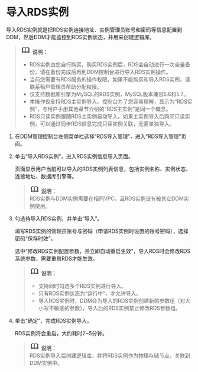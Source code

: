 # 导入RDS实例<a name="zh-cn_topic_0051814974"></a>

导入RDS实例就是把RDS实例连接地址、实例管理员账号和密码等信息配置到DDM，然后DDM才能监控到RDS实例状态，并用来创建逻辑库。

>![](public_sys-resources/icon-note.gif) **说明：**   
>-   RDS实例由您自行购买，购买RDS实例后，RDS会自动进行一次全量备份，请在备份完成后再到DDM控制台进行导入RDS实例操作。  
>-   当前您需要有RDS服务的操作权限，如果不能购买和导入RDS实例，请联系租户管理员帮助分配权限。  
>-   仅支持数据库引擎为MySQL的RDS实例，MySQL版本兼容5.6和5.7。  
>-   本操作仅支持RDS主实例导入。控制台为了您容易理解，显示为“RDS实例”，与用户手册其他章节介绍的“RDS主实例”是同一个概念。  
>-   RDS只读实例跟随RDS主实例自动导入。如果主实例导入后购买只读实例，可以通过同步RDS信息完成只读实例关联，无需单独导入。  

1.  在DDM管理控制台左侧菜单栏选择“RDS导入管理”，进入“RDS导入管理”页面。
2.  单击“导入RDS实例”，进入RDS实例信息导入页面。

    页面显示用户当前可以导入的RDS实例列表信息，包括实例名称、实例状态、连接地址、数据库引擎等。

    >![](public_sys-resources/icon-note.gif) **说明：**   
    >RDS实例与DDM实例需要在相同VPC，且RDS实例没有被其它DDM实例使用。  

3.  勾选待导入RDS实例，并单击“导入”。

    填写RDS实例的管理员账号与密码（申请RDS实例时设置的账号密码），选择密码“保存时效”。

    选中“修改RDS实例配置参数，并立即自动重启生效”，导入RDS时会修改RDS系统参数，需要重启RDS才能生效。

    >![](public_sys-resources/icon-note.gif) **说明：**   
    >-   支持同时勾选多个RDS实例进行导入。  
    >-   只有RDS实例状态为“运行中”，才允许导入。  
    >-   导入RDS实例时，DDM会为导入的RDS实例创建新的参数组（对大小写不敏感的参数），导入后的RDS实例禁止修改RDS参数组。  

4.  单击“确定”，完成RDS实例导入。

    RDS实例将会重启，大约耗时2\~5分钟。

    >![](public_sys-resources/icon-note.gif) **说明：**   
    >RDS实例导入后创建逻辑库，并将RDS实例作为物理存储节点，关联到DDM实例中。  


